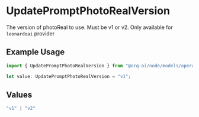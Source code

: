 # UpdatePromptPhotoRealVersion

The version of photoReal to use. Must be v1 or v2. Only available for `leonardoai` provider

## Example Usage

```typescript
import { UpdatePromptPhotoRealVersion } from "@orq-ai/node/models/operations";

let value: UpdatePromptPhotoRealVersion = "v1";
```

## Values

```typescript
"v1" | "v2"
```
